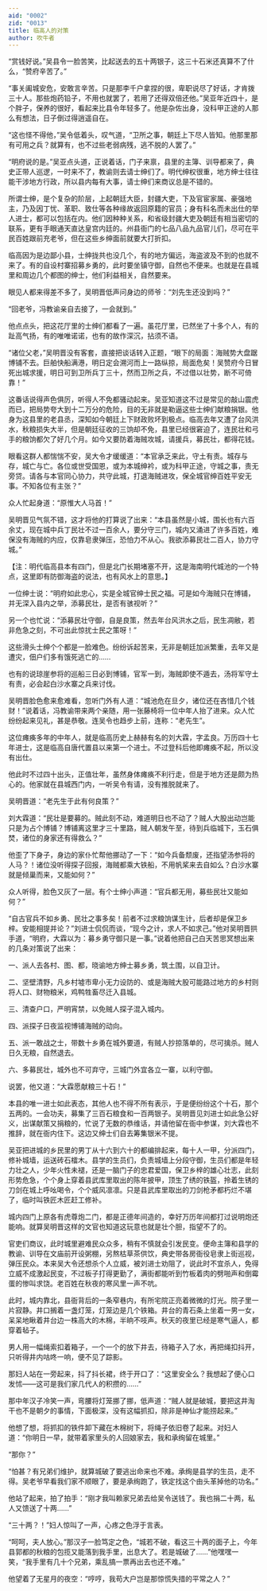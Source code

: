 ```yaml
---
aid: "0002"
zid: "0013"
title: 临高人的对策
author: 吹牛者
---
```


“赏钱好说。”吴县令一脸苦笑，比起送去的五十两银子，这三十石米还真算不了什么，“赞府辛苦了。”

“事关阖城安危，安敢言辛苦。只是那李千户拿捏的很，卑职说尽了好话，才肯拨三十人。那些炮药铅子，不用也就罢了，若用了还得双倍还他。”吴亚年近四十，是个胖子，保养的很好，看起来比县令年轻多了。他是杂佐出身，没科甲正途的人那么有想法，日子倒过得逍遥自在。

“这也怪不得他，”吴令低着头，叹气道，“卫所之事，朝廷上下尽人皆知。他那里那有可用之兵？就算有，也不过些老弱病残，逃不脱的人罢了。”

“明府说的是。”吴亚点头道，正说着话，门子来禀，县里的主簿、训导都来了，典史正带人巡逻，一时来不了，教谕则去请士绅们了。明代绅权很重，地方绅士往往能干涉地方行政，所以县内每有大事，请士绅们来商议总是不错的。

所谓士绅，是个复杂的阶层，上起朝廷大臣，封疆大吏，下及官宦家属、豪强地主，乃及因丁忧、革职、致仕等各种缘故返回原籍的官员；身有科名而未出仕的举人进士，都可以包括在内。他们因种种关系，和省级封疆大吏及朝廷有相当密切的联系，更有手眼通天直达皇宫内廷的。州县衙门的七品八品九品官儿们，尽可在平民百姓跟前充老爷，但在这些乡绅面前就要大打折扣。

临高因为是边鄙小县，士绅拢共也没几个，有的地方偏远，海盗波及不到的也就不来了。有的自设村寨招募乡勇的，此时要坐镇守御，自然也不便来。也就是在县城里和周边几个都图的绅士，他们利益相关，自然要来。

眼见人都来得差不多了，吴明晋低声问身边的师爷：“刘先生还没到吗？”

“回老爷，冯教谕亲自去接了，一会就到。”

他点点头，把这花厅里的士绅们都看了一遍。虽花厅里，已然坐了十多个人，有的趾高气扬，有的唯唯诺诺，也有的故作深沉，拈须不语。

“诸位父老，”吴明晋没有客套，直接把谈话转入正题，“眼下的局面：海贼势大盘踞博铺不去。巨舶快船满港，明日定会溯河而上一路纵掠，局面危矣！吴赞府今日冒死出城求援，明日可到卫所兵丁三十，然而卫所之兵，不过借以壮势，断不可倚靠！”

这番话说得声色俱厉，听得人不免都骚动起来。吴亚知道这不过是常见的敲山震虎而已，把局势夸大到十二万分的危险，目的无非就是勒逼这些士绅们献粮捐银。他身为这县里的老县丞，深知如今朝廷上下财政败坏到极点。临高去年又遭了台风洪水，秋粮损失大半，但是朝廷征收的三饷却不免，县里已经很窘迫了，连民壮和弓手的粮饷都欠了好几个月。如今又要防着海贼攻城，请援兵，募民壮，都得花钱。

眼看这群人都惴惴不安，吴大令才缓缓道：“本官承乏来此，守土有责。城存与存，城亡与亡。各位或世受国恩，或为本城绅衿，或为科甲正途，守城之事，责无旁贷。请各与本官同心协力，共守此城，打退海贼进攻，保全城官绅百姓平安无事。不知各位有主张？”

众人忙起身道：“原惟大人马首！”

吴明晋见气氛不错，这才将他的打算说了出来：“本县虽然是小城，围长也有六百余丈，现在城中兵丁民壮不过一百余人，要分守三门，城内又涌进了许多百姓，难保没有海贼的内应，仅靠皂隶弹压，恐怕力不从心。我欲添募民壮二百人，协力守城。”

【注：明代临高县本有四门，但是北门长期堵塞不开，这是海南明代城池的一个特点，这里即有防御海盗的说法，也有风水上的意思。】

一位绅士说：“明府如此忠心，实是全城官绅士民之福。可是如今海贼只在博铺，并无深入县内之举，添募民壮，是否有骇视听？”

另一个也忙说：“添募民壮守御，自是良策，然去年台风洪水之后，民生凋敝，若非危急之刻，不可出此惊扰士民之策呀！”

这些滑头士绅个个都是一脸难色。纷纷诉起苦来，无非是朝廷加派繁重，去年又是遭灾，佃户们多有饿死逃亡的……

也有的说琼崖参将的巡船三日必到博铺，官军一到，海贼即使不遁去，汤将军守土有责，必会起白沙水寨之兵来讨伐。

吴明晋脸色愈来愈难看，忽听门外有人道：“城池危在旦夕，诸位还在吝惜几个钱财！”说着话，冯教谕带来两个亲随，用一张藤椅将一位中年人抬了进来。众人忙纷纷起来见礼，甚是恭敬。连吴令也趋步上前，连称：“老先生”。

这位瘫痪多年的中年人，就是临高历史上赫赫有名的刘大霖，字孟良。万历四十七年进士，这是临高自唐代置县以来第一个进士。不过登科后他即瘫痪不起，所以没有出仕。

他此时不过四十出头，正值壮年，虽然身体瘫痪不利行走，但是于地方还是颇为热心的。他家就在县城西门内，一听吴令有请，没有推脱就来了。

吴明晋道：“老先生于此有何良策？”

刘大霖道：“民壮是要募的。贼此刻不动，难道明日也不动了？贼人大股出动岂能只是为占个博铺？博铺离这里才三十里路，贼人朝发午至，待到兵临城下，玉石俱焚，诸位的身家还有得救么？”

他歪了下身子，身边的家仆忙帮他挪动了一下：“如今兵备颓废，还指望汤参将的人马？！诸位没听得探子回报，海贼都乘大铁船，不用帆桨来去自如么？白沙水寨就是倾巢而来，又能如何？”

众人听得，脸色又灰了一层。有个士绅小声道：“官兵都无用，募些民壮又能如何？”

“自古官兵不如乡勇、民壮之事多矣！前者不过求粮饷谋生计，后者却是保卫乡梓。安能相提并论？”刘进士侃侃而谈，“现今之计，求人不如求己。”他对吴明晋拱手道，“明府，大霖以为：募乡勇守御只是一事。”说着他把自己白天苦思冥想出来的几条对策说了出来：

一、派人去各村、图、都，晓谕地方绅士募乡勇，筑土围，以自卫计。

二、坚壁清野，凡乡村墟市卑小无力设防的、或是海贼大股可能路过地方的乡村则将人口、财物粮米，鸡鸭牲畜尽迁入县城。

三、清查户口，严明宵禁，以免贼人探子混入城内。

四、派探子日夜监视博铺海贼的动向。

五、派一敢战之士，带数十乡勇在城外要道，有贼人抄掠落单的，尽可擒杀。贼人日久无粮，自然退去。

六、多募民壮，城外也不可弃守，三城门外宜各立一寨，以利守御。

说罢，他又道：“大霖愿献粮三十石！”

本县的唯一进士如此表态，其他人也不得不所有表示，于是便纷纷这个十石，那个五两的。一会功夫，募集了三百石粮食和一百两银子。吴明晋见刘进士如此急公好义，出谋献策又捐粮的，忙说了无数的恭维话，并请他留在衙中参谋，刘大霖也不推辞，就在衙内住下。这边又绅士们自去筹集银米不提。

吴亚把进城的乡民里的男丁从十六到六十的都编排起来，每十人一甲，分派四门，修补城墙，运送砖石檑木。县学的生员们，负责城墙上分段守御，生员们都是年轻力壮之人，少年火性未褪，还是一脑门子的忠君爱国，保卫乡梓的雄心壮志，此刻形势危急，个个身上穿着县武库里取出的陈年披甲，顶生了绣的铁盔，拎着生锈的刀剑在城上呼吆喝令，个个威风凛凛。只是县武库里取出的刀剑枪矛都朽烂不堪了，临时叫铁匠木匠赶工修补。

城内四门上原各有虎尊炮二门，都是正德年间造的，幸好万历年间都打过说明炮还能响。就算吴明晋这样的文官也知道这玩意也就是壮个胆，指望不了的。

官吏们商议，此时城里避难民众众多，稍有不慎就会引发民变。便命主簿和县学的教谕、训导在文庙前开设粥棚，另熬枯草茶供饮，典史带各房衙役皂隶上街巡视，弹压民众。本来吴大令还想杀个人立威，被刘进士劝阻了，说此时不宜杀人，免得立威不成激起民变，不过板子打得更勤了，满街都能听到竹板着肉的劈啪声和倒霉蛋的惨叫求饶。老百姓在秋夜的寒风里一声不吭。

此时，城内靠北，县衙背后的一条窄巷内，有所宅院正亮着微微的灯光。院子里一片寂静。井口搁着一盏灯笼，灯笼边是几个铁箱。井台的青石条上坐着一男一女，呆呆地瞅着井台边一株高大的木棉，半晌不吱声。秋天的夜里已经是寒气逼人，都穿着毡子。

男人用一幅绳索扣着箱子，一个一个的放下井去，待箱子入了水，再把绳扣抖开，只听得井内咕咚一响，便不见了踪影。

那妇人站在一旁起来，抖了抖长裙，终于开口了：“这里安全么？我想起了便心口发怵——这可是我们家几代人的积攒的……”

那中年汉子冷笑一声，弯腰将灯笼挪了挪，低声道：“贼人就是破城，要把这井淘干也不是朝夕的事情，下面极深，没有这幅抓扣，除非是神仙才能捞起来。”

他想了想，将抓扣的铁件卸下藏在木棉树下，将绳子依旧卷了起来。对妇人道：“你明日一早，就带着家里头的人回娘家去，我和承绚留在城里。”

“那你？”

“怕甚？有兄弟们维护，就算城破了要逃出命来也不难。承绚是县学的生员，走不得。吴老爷早看我们家不顺眼了，要是承绚跑了，铁定找这个由头革掉他的功名。”

他站了起来，拍了拍手：“刚才我叫赖家兄弟去给吴令送钱了。我也捐二十两，私人又馈送了十两……”

“三十两？！”妇人惊叫了一声，心疼之色浮于言表。

“呵呵，夫人放心。”那汉子一脸笃定之色，“城若不破，看这三十两的面子上，今年县郭都的秋粮的包揽又能落到我手里，出息大了。若是城破了……”他嘿嘿一笑，“我手里有几十个兄弟，乘乱搞一票再出去也还不难。”

他望着了无星月的夜空：“哼哼，我苟大户岂是那惊慌失措的平常之人？”
